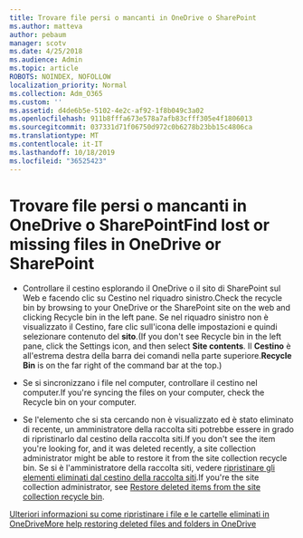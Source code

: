 ```yaml
---
title: Trovare file persi o mancanti in OneDrive o SharePoint
ms.author: matteva
author: pebaum
manager: scotv
ms.date: 4/25/2018
ms.audience: Admin
ms.topic: article
ROBOTS: NOINDEX, NOFOLLOW
localization_priority: Normal
ms.collection: Adm_O365
ms.custom: ''
ms.assetid: d4de6b5e-5102-4e2c-af92-1f8b049c3a02
ms.openlocfilehash: 911b8fffa673e578a7afb83cfff305e4f1806013
ms.sourcegitcommit: 037331d71f06750d972c0b6278b23bb15c4806ca
ms.translationtype: MT
ms.contentlocale: it-IT
ms.lasthandoff: 10/18/2019
ms.locfileid: "36525423"
---
```

# <a name="find-lost-or-missing-files-in-onedrive-or-sharepoint"></a><span data-ttu-id="e54a0-102">Trovare file persi o mancanti in OneDrive o SharePoint</span><span class="sxs-lookup"><span data-stu-id="e54a0-102">Find lost or missing files in OneDrive or SharePoint</span></span>

- <span data-ttu-id="e54a0-103">Controllare il cestino esplorando il OneDrive o il sito di SharePoint sul Web e facendo clic su Cestino nel riquadro sinistro.</span><span class="sxs-lookup"><span data-stu-id="e54a0-103">Check the recycle bin by browsing to your OneDrive or the SharePoint site on the web and clicking Recycle bin in the left pane.</span></span> <span data-ttu-id="e54a0-104">Se nel riquadro sinistro non è visualizzato il Cestino, fare clic sull'icona delle impostazioni e quindi selezionare contenuto del **sito**.</span><span class="sxs-lookup"><span data-stu-id="e54a0-104">(If you don't see Recycle bin in the left pane, click the Settings icon, and then select **Site contents**.</span></span> <span data-ttu-id="e54a0-105">Il **Cestino** è all'estrema destra della barra dei comandi nella parte superiore.</span><span class="sxs-lookup"><span data-stu-id="e54a0-105">**Recycle Bin** is on the far right of the command bar at the top.)</span></span> 
    
- <span data-ttu-id="e54a0-106">Se si sincronizzano i file nel computer, controllare il cestino nel computer.</span><span class="sxs-lookup"><span data-stu-id="e54a0-106">If you're syncing the files on your computer, check the Recycle bin on your computer.</span></span> 
    
- <span data-ttu-id="e54a0-107">Se l'elemento che si sta cercando non è visualizzato ed è stato eliminato di recente, un amministratore della raccolta siti potrebbe essere in grado di ripristinarlo dal cestino della raccolta siti.</span><span class="sxs-lookup"><span data-stu-id="e54a0-107">If you don't see the item you're looking for, and it was deleted recently, a site collection administrator might be able to restore it from the site collection recycle bin.</span></span> <span data-ttu-id="e54a0-108">Se si è l'amministratore della raccolta siti, vedere [ripristinare gli elementi eliminati dal cestino della raccolta siti](https://go.microsoft.com/fwlink/?linkid=866439).</span><span class="sxs-lookup"><span data-stu-id="e54a0-108">If you're the site collection administrator, see [Restore deleted items from the site collection recycle bin](https://go.microsoft.com/fwlink/?linkid=866439).</span></span>
    
[<span data-ttu-id="e54a0-109">Ulteriori informazioni su come ripristinare i file e le cartelle eliminati in OneDrive</span><span class="sxs-lookup"><span data-stu-id="e54a0-109">More help restoring deleted files and folders in OneDrive</span></span>](https://go.microsoft.com/fwlink/?linkid=872872)
  


